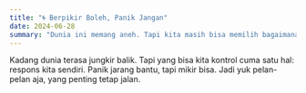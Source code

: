 ```yaml
---
title: "🌀 Berpikir Boleh, Panik Jangan"
date: 2024-06-28
summary: "Dunia ini memang aneh. Tapi kita masih bisa memilih bagaimana merespons semuanya."
---
```


Kadang dunia terasa jungkir balik. Tapi yang bisa kita kontrol cuma satu hal: respons kita sendiri. Panik jarang bantu, tapi mikir bisa. Jadi yuk pelan-pelan aja, yang penting tetap jalan.
